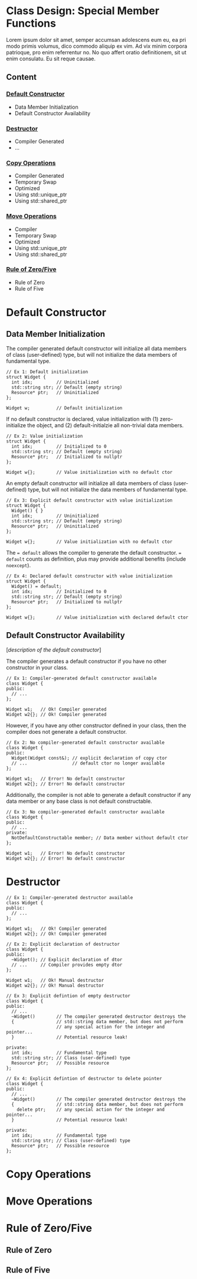 # Class Design: Special Member Functions
Lorem ipsum dolor sit amet, semper accumsan adolescens eum eu, ea pri modo primis volumus, dico commodo aliquip ex vim. Ad vix minim corpora patrioque, pro enim referrentur no. No quo affert oratio definitionem, sit ut enim consulatu. Eu sit reque causae.

## Content

### [Default Constructor](https://github.com/cmbrandt/modern-cxx-seminar/edit/master/1_class_design.md#fundamentals-1)
* Data Member Initialization
* Default Constructor Availability

### [Destructor](https://github.com/cmbrandt/modern-cxx-seminar/blob/master/1_class_design.md#special-member-functions)
* Compiler Generated
* ...

### [Copy Operations](https://github.com/cmbrandt/modern-cxx-seminar/blob/master/1_class_design.md#additional-class-operations)
* Compiler Generated
* Temporary Swap
* Optimized
* Using std::unique_ptr
* Using std::shared_ptr

### [Move Operations](https://github.com/cmbrandt/modern-cxx-seminar/blob/master/1_class_design.md#class-hierarchies)
* Compiler
* Temporary Swap
* Optimized
* Using std::unique_ptr
* Using std::shared_ptr

### [Rule of Zero/Five](https://github.com/cmbrandt/modern-cxx-seminar/blob/master/1_class_design.md#rule-of-zerofive)
* Rule of Zero
* Rule of Five


# Default Constructor


## Data Member Initialization


The compiler generated default constructor will initialize all data members of class (user-defined) type, but will not initialize the data members of fundamental type.

```
// Ex 1: Default initialization
struct Widget {
  int idx;         // Uninitialized
  std::string str; // Default (empty string)
  Resource* ptr;   // Uninitialized
};

Widget w;          // Default initialization
```

If no default constructor is declared, value initialization with (1) zero-initialize the object, and (2) default-initialzie all non-trivial data members.

```
// Ex 2: Value initialization
struct Widget {
  int idx;         // Initialized to 0
  std::string str; // Default (empty string)
  Resource* ptr;   // Initialized to nullptr
};

Widget w{};        // Value initialization with no default ctor
```

An empty default constructor will initialize all data members of class (user-defined) type, but will not initialize the data members of fundamental type.

```
// Ex 3: Explicit default constructor with value initialization
struct Widget {
  Widget() { }
  int idx;         // Uninitialized
  std::string str; // Default (empty string)
  Resource* ptr;   // Uninitialized
};

Widget w{};        // Value initialization with no default ctor
```

The `= default` allows the compiler to generate the default constructor. `= default` counts as definition, plus may provide additional benefits (include `noexcept`).

```
// Ex 4: Declared default constructor with value initialization
struct Widget {
  Widget() = default;
  int idx;         // Initialized to 0
  std::string str; // Default (empty string)
  Resource* ptr;   // Initialized to nullptr
};

Widget w{};        // Value initialization with declared default ctor
```


## Default Constructor Availability

[*description of the default constructor*]

The compiler generates a default constructor if you have no other constructor in your class.

```
// Ex 1: Compiler-generated default constructor available
class Widget {
public:
  // ...
};

Widget w1;   // Ok! Compiler generated
Widget w2{}; // Ok! Compiler generated
```

However, if you have any other constructor defined in your class, then the compiler does not generate a default constructor.

```
// Ex 2: No compiler-generated default constructor available
class Widget {
public:
  Widget(Widget const&); // explicit declaration of copy ctor
  // ...                 // default ctor no longer available
};

Widget w1;   // Error! No default constructor
Widget w2{}; // Error! No default constructor
```

Additionally, the compiler is not able to generate a default constructor if any data member or any base class is not default constructable.

```
// Ex 3: No compiler-generated default constructor available
class Widget {
public:
  // ...
private:
  NotDefaultConstructable member; // Data member without default ctor
};

Widget w1;   // Error! No default constructor
Widget w2{}; // Error! No default constructor
```

# Destructor



```
// Ex 1: Compiler-generated destructor available
class Widget {
public:
  // ...
};

Widget w1;   // Ok! Compiler generated
Widget w2{}; // Ok! Compiler generated
```





```
// Ex 2: Explicit declaration of destructor
class Widget {
public:
  ~Widget(); // Explicit declaration of dtor
  // ...     // Compiler provides empty dtor
};

Widget w1;   // Ok! Manual destructor
Widget w2{}; // Ok! Manual destructor
```




```
// Ex 3: Explicit defintion of empty destructor
class Widget {
public:
  // ...
  ~Widget()        // The compiler generated destructor destroys the
  {                // std::string data member, but does not perform
                   // any special action for the integer and pointer...
  }                // Potential resource leak!

private:
  int idx;         // Fundamental type
  std::string str; // Class (user-defined) type
  Resource* ptr;   // Possible resource
};
```


```
// Ex 4: Explicit defintion of destructor to delete pointer
class Widget {
public:
  // ...
  ~Widget()        // The compiler generated destructor destroys the
  {                // std::string data member, but does not perform
    delete ptr;    // any special action for the integer and pointer...
  }                // Potential resource leak!

private:
  int idx;         // Fundamental type
  std::string str; // Class (user-defined) type
  Resource* ptr;   // Possible resource
};
```


# Copy Operations


# Move Operations


# Rule of Zero/Five

## Rule of Zero

## Rule of Five
